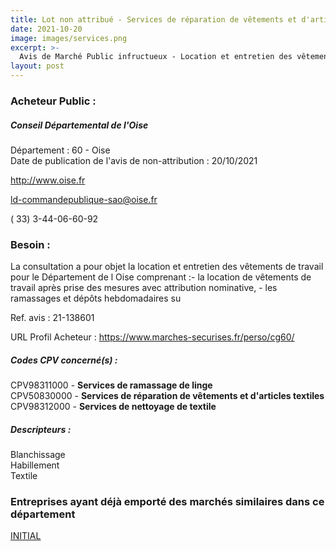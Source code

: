 ```yaml
---
title: Lot non attribué - Services de réparation de vêtements et d'articles textiles + autres services
date: 2021-10-20
image: images/services.png
excerpt: >-
  Avis de Marché Public infructueux - Location et entretien des vêtements de travail pour le département de l'oise
layout: post
---
```


### Acheteur Public :
##### Conseil Départemental de l'Oise
Département : 60 - Oise<br/>
Date de publication de l'avis de non-attribution : 20/10/2021


http://www.oise.fr

ld-commandepublique-sao@oise.fr

( 33) 3-44-06-60-92
### Besoin :

La consultation a pour objet la location et entretien des vêtements de travail pour le Département de l Oise comprenant :- la location de vêtements de travail après prise des mesures avec attribution nominative, - les ramassages et dépôts hebdomadaires su

Ref. avis : 21-138601

URL Profil Acheteur : https://www.marches-securises.fr/perso/cg60/

##### Codes CPV concerné(s) :
CPV98311000 - **Services de ramassage de linge** <br/>
CPV50830000 - **Services de réparation de vêtements et d'articles textiles** <br/>
CPV98312000 - **Services de nettoyage de textile** <br/>

##### Descripteurs :
Blanchissage <br/>
Habillement <br/>
Textile <br/>

### Entreprises ayant déjà emporté des marchés similaires dans ce département
<a href="/entreprise-549/siren-343234142">INITIAL</a><br/><br/>
